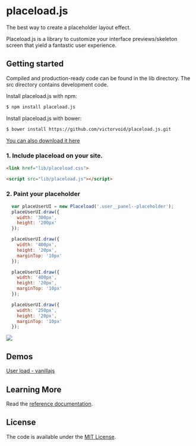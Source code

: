 # placeload.js
The best way to create a placeholder layout effect.

Placeload.js is a library to customize your interface previews/skeleton screen that yield a fantastic user experience.

Getting started
------------

Compiled and production-ready code can be found in the lib directory. The src directory contains development code.


Install placeload.js with npm:

```sh
$ npm install placeload.js
```

Install placeload.js with bower:

```sh
$ bower install https://github.com/victorvoid/placeload.js.git
```


[You can also download it here](https://drive.google.com/open?id=0B4kDE1zGyQeaNDh1ZDg1VFRlek0)

### 1. Include placeload on your site.

```html
<link href="lib/placeload.css">

<script src="lib/placeload.js"></script>
```

### 2. Paint your placeholder

```js
  var placeUserUI = new Placeload('.user__panel--placeholder');
  placeUserUI.draw({
    width: '300px',
    height: '200px'
  });

  placeUserUI.draw({
    width: '400px',
    height: '20px',
    marginTop: '10px'
  });

  placeUserUI.draw({
    width: '400px',
    height: '20px',
    marginTop: '10px'
  });

  placeUserUI.draw({
    width: '250px',
    height: '20px',
    marginTop: '10px'
  });
```

![](https://github.com/victorvoid/placeload.js/blob/master/docs/imgs/placeload_example.gif)

Demos
--------

[User load - vanillajs](https://victorvoid.github.io/placeload.js/examples/vanillajs/user_load/index.html)

Learning More
-------------

Read the [reference documentation](https://victorvoid.github.io/placeload.js/#documentation).

License
-------

The code is available under the [MIT License](LICENSE.md).
